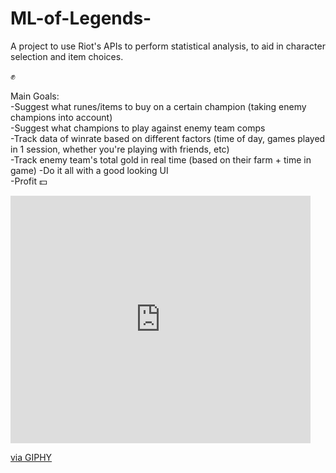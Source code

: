 # ML-of-Legends-
A project to use Riot's APIs to perform statistical analysis, to aid in character selection and item choices.   
  
✊   

Main Goals:  
-Suggest what runes/items to buy on a certain champion (taking enemy champions into account)  
-Suggest what champions to play against enemy team comps  
-Track data of winrate based on different factors (time of day, games played in 1 session, whether you're playing with friends, etc)  
-Track enemy team's total gold in real time (based on their farm + time in game)
-Do it all with a good looking UI   
-Profit 💵  

<iframe src="https://giphy.com/embed/mp0X9k8eVoVgI" width="480" height="396" frameBorder="0" class="giphy-embed" allowFullScreen></iframe><p><a href="https://giphy.com/gifs/money-regular-show-mad-stacks-mp0X9k8eVoVgI">via GIPHY</a></p>
